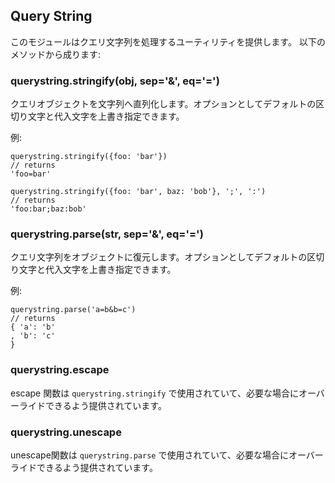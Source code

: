 ## Query String

<!--
This module provides utilities for dealing with query strings.  It provides the following methods:
-->
このモジュールはクエリ文字列を処理するユーティリティを提供します。 以下のメソッドから成ります:

### querystring.stringify(obj, sep='&', eq='=')

<!--
Serialize an object to a query string.  Optionally override the default separator and assignment characters.
-->
クエリオブジェクトを文字列へ直列化します。オプションとしてデフォルトの区切り文字と代入文字を上書き指定できます。

<!--
Example:
-->
例:

    querystring.stringify({foo: 'bar'})
    // returns
    'foo=bar'

    querystring.stringify({foo: 'bar', baz: 'bob'}, ';', ':')
    // returns
    'foo:bar;baz:bob'

### querystring.parse(str, sep='&', eq='=')

<!--
Deserialize a query string to an object.  Optionally override the default separator and assignment characters.
-->
クエリ文字列をオブジェクトに復元します。オプションとしてデフォルトの区切り文字と代入文字を上書き指定できます。

<!--
Example:
-->
例:

    querystring.parse('a=b&b=c')
    // returns
    { 'a': 'b'
    , 'b': 'c'
    }

### querystring.escape

<!--
The escape function used by `querystring.stringify`, provided so that it could be overridden if necessary.
-->
escape 関数は `querystring.stringify` で使用されていて、必要な場合にオーバーライドできるよう提供されています。

### querystring.unescape

<!--
The unescape function used by `querystring.parse`, provided so that it could be overridden if necessary.
-->
unescape関数は `querystring.parse` で使用されていて、必要な場合にオーバーライドできるよう提供されています。
